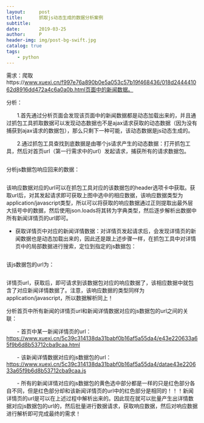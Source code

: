 ```yaml
---
layout:     post
title:      抓取js动态生成的数据分析案例
subtitle:   
date:       2019-03-25
author:     P
header-img: img/post-bg-swift.jpg
catalog: true
tags:
    - python
---
```

需求：爬取https://www.xuexi.cn/f997e76a890b0e5a053c57b19f468436/018d244441062d8916dd472a4c6a0a0b.html页面中的新闻数据。

分析：

　　1.首先通过分析页面会发现该页面中的新闻数据都是动态加载出来的，并且通过抓包工具抓取数据可以发现动态数据也不是ajax请求获取的动态数据（因为没有捕获到ajax请求的数据包），那么只剩下一种可能，该动态数据是js动态生成的。

　　2.通过抓包工具查找到底数据是由哪个js请求产生的动态数据：打开抓包工具，然后对首页url（第一行需求中的url）发起请求，捕获所有的请求数据包。

<img src="https://img2018.cnblogs.com/blog/1489694/201903/1489694-20190319210217409-998876861.png" alt="" />

分析js数据包响应回来的数据：

<img src="https://img2018.cnblogs.com/blog/1489694/201903/1489694-20190319210619595-220030098.png" alt="" />

该响应数据对应的url可以在抓包工具对应的该数据包的header选项卡中获取。获取url后，对其发起请求即可获取上图中选中的相应数据，该响应数据类型为application/javascript类型，所以可以将获取的响应数据通过正则提取出最外层大括号中的数据，然后使用json.loads将其转为字典类型，然后逐步解析出数据中所有新闻详情页的url即可。

- 获取详情页中对应的新闻详情数据：对详情页发起请求后，会发现详情页的新闻数据也是动态加载出来的，因此还是跟上述步骤一样，在抓包工具中对详情页中的局部数据进行搜索，定位到指定的js数据包：

<img src="https://img2018.cnblogs.com/blog/1489694/201903/1489694-20190319212646179-1092280041.png" alt="" />

该js数据包的url为：

<img src="https://img2018.cnblogs.com/blog/1489694/201903/1489694-20190319212807220-1206786208.png" alt="" />

详情页url，获取后，即可请求到该数据包对应的响应数据了，该相应数据中就包含了对应新闻详情数据了。注意，该响应数据的类型同样为application/javascript，所以数据解析同上！

分析首页中所有新闻的详情页url和新闻详情数据对应的js数据包的url之间的关联：

　　- 首页中某一新闻详情页的url：            https://www.xuexi.cn/5c39c314138da31babf0b16af5a55da4/e43e220633a65f9b6d8b53712cba9caa.html

　　- 该新闻详情数据对应的js数据包的url：https://www.xuexi.cn/5c39c314138da31babf0b16af5a55da4/datae43e220633a65f9b6d8b53712cba9caa.js

　　- 所有的新闻详情对应的js数据包的黄色选中部分都是一样的只是红色部分各自不同，但是红色部分却和该新闻详情页的url中的红色部分是相同的！！！新闻详情页的url是可以在上述过程中解析出来的。因此现在就可以批量产生出详情数据对应js数据包的url的，然后批量进行数据请求，获取响应数据，然后对响应数据进行解析即可完成最终的需求！
